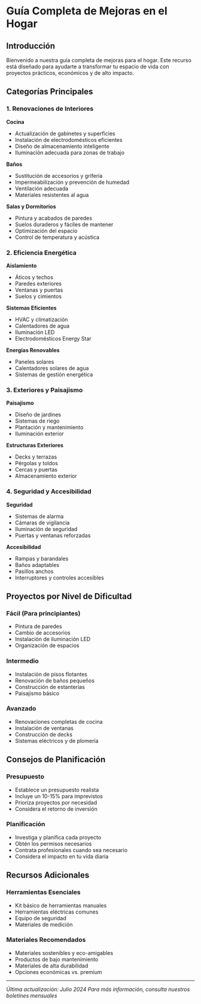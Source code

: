 # Guía Completa de Mejoras en el Hogar

## Introducción

Bienvenido a nuestra guía completa de mejoras para el hogar. Este recurso está diseñado para ayudarte a transformar tu espacio de vida con proyectos prácticos, económicos y de alto impacto.

## Categorías Principales

### 1. Renovaciones de Interiores

**Cocina**
- Actualización de gabinetes y superficies
- Instalación de electrodomésticos eficientes
- Diseño de almacenamiento inteligente
- Iluminación adecuada para zonas de trabajo

**Baños**
- Sustitución de accesorios y grifería
- Impermeabilización y prevención de humedad
- Ventilación adecuada
- Materiales resistentes al agua

**Salas y Dormitorios**
- Pintura y acabados de paredes
- Suelos duraderos y fáciles de mantener
- Optimización del espacio
- Control de temperatura y acústica

### 2. Eficiencia Energética

**Aislamiento**
- Áticos y techos
- Paredes exteriores
- Ventanas y puertas
- Suelos y cimientos

**Sistemas Eficientes**
- HVAC y climatización
- Calentadores de agua
- Iluminación LED
- Electrodomésticos Energy Star

**Energías Renovables**
- Paneles solares
- Calentadores solares de agua
- Sistemas de gestión energética

### 3. Exteriores y Paisajismo

**Paisajismo**
- Diseño de jardines
- Sistemas de riego
- Plantación y mantenimiento
- Iluminación exterior

**Estructuras Exteriores**
- Decks y terrazas
- Pérgolas y toldos
- Cercas y puertas
- Almacenamiento exterior

### 4. Seguridad y Accesibilidad

**Seguridad**
- Sistemas de alarma
- Cámaras de vigilancia
- Iluminación de seguridad
- Puertas y ventanas reforzadas

**Accesibilidad**
- Rampas y barandales
- Baños adaptables
- Pasillos anchos
- Interruptores y controles accesibles

## Proyectos por Nivel de Dificultad

### Fácil (Para principiantes)
- Pintura de paredes
- Cambio de accesorios
- Instalación de iluminación LED
- Organización de espacios

### Intermedio
- Instalación de pisos flotantes
- Renovación de baños pequeños
- Construcción de estanterías
- Paisajismo básico

### Avanzado
- Renovaciones completas de cocina
- Instalación de ventanas
- Construcción de decks
- Sistemas eléctricos y de plomería

## Consejos de Planificación

### Presupuesto
- Establece un presupuesto realista
- Incluye un 10-15% para imprevistos
- Prioriza proyectos por necesidad
- Considera el retorno de inversión

### Planificación
- Investiga y planifica cada proyecto
- Obtén los permisos necesarios
- Contrata profesionales cuando sea necesario
- Considera el impacto en tu vida diaria

## Recursos Adicionales

### Herramientas Esenciales
- Kit básico de herramientas manuales
- Herramientas eléctricas comunes
- Equipo de seguridad
- Materiales de medición

### Materiales Recomendados
- Materiales sostenibles y eco-amigables
- Productos de bajo mantenimiento
- Materiales de alta durabilidad
- Opciones económicas vs. premium

---

*Última actualización: Julio 2024*
*Para más información, consulta nuestros boletines mensuales*